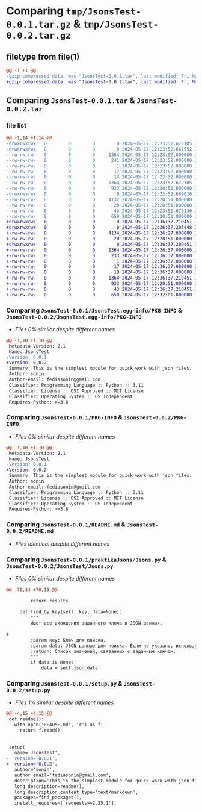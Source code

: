 # Comparing `tmp/JsonsTest-0.0.1.tar.gz` & `tmp/JsonsTest-0.0.2.tar.gz`

## filetype from file(1)

```diff
@@ -1 +1 @@
-gzip compressed data, was "JsonsTest-0.0.1.tar", last modified: Fri May 17 12:23:52 2024, max compression
+gzip compressed data, was "JsonsTest-0.0.2.tar", last modified: Fri May 17 12:36:37 2024, max compression
```

## Comparing `JsonsTest-0.0.1.tar` & `JsonsTest-0.0.2.tar`

### file list

```diff
@@ -1,14 +1,14 @@
-drwxrwxrwx   0        0        0        0 2024-05-17 12:23:52.672105 JsonsTest-0.0.1/
-drwxrwxrwx   0        0        0        0 2024-05-17 12:23:52.667552 JsonsTest-0.0.1/JsonsTest.egg-info/
--rw-rw-rw-   0        0        0     1364 2024-05-17 12:23:52.000000 JsonsTest-0.0.1/JsonsTest.egg-info/PKG-INFO
--rw-rw-rw-   0        0        0      241 2024-05-17 12:23:52.000000 JsonsTest-0.0.1/JsonsTest.egg-info/SOURCES.txt
--rw-rw-rw-   0        0        0        1 2024-05-17 12:23:52.000000 JsonsTest-0.0.1/JsonsTest.egg-info/dependency_links.txt
--rw-rw-rw-   0        0        0       17 2024-05-17 12:23:52.000000 JsonsTest-0.0.1/JsonsTest.egg-info/requires.txt
--rw-rw-rw-   0        0        0       14 2024-05-17 12:23:52.000000 JsonsTest-0.0.1/JsonsTest.egg-info/top_level.txt
--rw-rw-rw-   0        0        0     1364 2024-05-17 12:23:52.672105 JsonsTest-0.0.1/PKG-INFO
--rw-rw-rw-   0        0        0      933 2024-05-17 12:20:51.000000 JsonsTest-0.0.1/README.md
-drwxrwxrwx   0        0        0        0 2024-05-17 12:23:52.669016 JsonsTest-0.0.1/praktikaJsons/
--rw-rw-rw-   0        0        0     4132 2024-05-17 12:20:51.000000 JsonsTest-0.0.1/praktikaJsons/Jsons.py
--rw-rw-rw-   0        0        0       20 2024-05-17 12:20:51.000000 JsonsTest-0.0.1/praktikaJsons/__init__.py
--rw-rw-rw-   0        0        0       43 2024-05-17 12:23:52.673130 JsonsTest-0.0.1/setup.cfg
--rw-rw-rw-   0        0        0      650 2024-05-17 12:20:51.000000 JsonsTest-0.0.1/setup.py
+drwxrwxrwx   0        0        0        0 2024-05-17 12:36:37.210451 JsonsTest-0.0.2/
+drwxrwxrwx   0        0        0        0 2024-05-17 12:36:37.205448 JsonsTest-0.0.2/JsonsTest/
+-rw-rw-rw-   0        0        0     4134 2024-05-17 12:36:27.000000 JsonsTest-0.0.2/JsonsTest/Jsons.py
+-rw-rw-rw-   0        0        0       20 2024-05-17 12:20:51.000000 JsonsTest-0.0.2/JsonsTest/__init__.py
+drwxrwxrwx   0        0        0        0 2024-05-17 12:36:37.209451 JsonsTest-0.0.2/JsonsTest.egg-info/
+-rw-rw-rw-   0        0        0     1364 2024-05-17 12:36:37.000000 JsonsTest-0.0.2/JsonsTest.egg-info/PKG-INFO
+-rw-rw-rw-   0        0        0      233 2024-05-17 12:36:37.000000 JsonsTest-0.0.2/JsonsTest.egg-info/SOURCES.txt
+-rw-rw-rw-   0        0        0        1 2024-05-17 12:36:37.000000 JsonsTest-0.0.2/JsonsTest.egg-info/dependency_links.txt
+-rw-rw-rw-   0        0        0       17 2024-05-17 12:36:37.000000 JsonsTest-0.0.2/JsonsTest.egg-info/requires.txt
+-rw-rw-rw-   0        0        0       10 2024-05-17 12:36:37.000000 JsonsTest-0.0.2/JsonsTest.egg-info/top_level.txt
+-rw-rw-rw-   0        0        0     1364 2024-05-17 12:36:37.210451 JsonsTest-0.0.2/PKG-INFO
+-rw-rw-rw-   0        0        0      933 2024-05-17 12:20:51.000000 JsonsTest-0.0.2/README.md
+-rw-rw-rw-   0        0        0       43 2024-05-17 12:36:37.210451 JsonsTest-0.0.2/setup.cfg
+-rw-rw-rw-   0        0        0      650 2024-05-17 12:32:01.000000 JsonsTest-0.0.2/setup.py
```

### Comparing `JsonsTest-0.0.1/JsonsTest.egg-info/PKG-INFO` & `JsonsTest-0.0.2/JsonsTest.egg-info/PKG-INFO`

 * *Files 0% similar despite different names*

```diff
@@ -1,10 +1,10 @@
 Metadata-Version: 2.1
 Name: JsonsTest
-Version: 0.0.1
+Version: 0.0.2
 Summary: This is the simplest module for quick work with json files.
 Author: sonin
 Author-email: fediasonin@gmail.com
 Classifier: Programming Language :: Python :: 3.11
 Classifier: License :: OSI Approved :: MIT License
 Classifier: Operating System :: OS Independent
 Requires-Python: >=3.6
```

### Comparing `JsonsTest-0.0.1/PKG-INFO` & `JsonsTest-0.0.2/PKG-INFO`

 * *Files 0% similar despite different names*

```diff
@@ -1,10 +1,10 @@
 Metadata-Version: 2.1
 Name: JsonsTest
-Version: 0.0.1
+Version: 0.0.2
 Summary: This is the simplest module for quick work with json files.
 Author: sonin
 Author-email: fediasonin@gmail.com
 Classifier: Programming Language :: Python :: 3.11
 Classifier: License :: OSI Approved :: MIT License
 Classifier: Operating System :: OS Independent
 Requires-Python: >=3.6
```

### Comparing `JsonsTest-0.0.1/README.md` & `JsonsTest-0.0.2/README.md`

 * *Files identical despite different names*

### Comparing `JsonsTest-0.0.1/praktikaJsons/Jsons.py` & `JsonsTest-0.0.2/JsonsTest/Jsons.py`

 * *Files 0% similar despite different names*

```diff
@@ -70,14 +70,15 @@
 
         return results
 
     def find_by_key(self, key, data=None):
         """
         Ищет все вхождения заданного ключа в JSON данных.
 
+
         :param key: Ключ для поиска.
         :param data: JSON данные для поиска. Если не указано, используется загруженный JSON.
         :return: Список значений, связанных с заданным ключом.
         """
         if data is None:
             data = self.json_data
```

### Comparing `JsonsTest-0.0.1/setup.py` & `JsonsTest-0.0.2/setup.py`

 * *Files 1% similar despite different names*

```diff
@@ -4,15 +4,15 @@
 def readme():
   with open('README.md', 'r') as f:
     return f.read()
 
 
 setup(
   name='JsonsTest',
-  version='0.0.1',
+  version='0.0.2',
   author='sonin',
   author_email='fediasonin@gmail.com',
   description='This is the simplest module for quick work with json files.',
   long_description=readme(),
   long_description_content_type='text/markdown',
   packages=find_packages(),
   install_requires=['requests>=2.25.1'],
```

